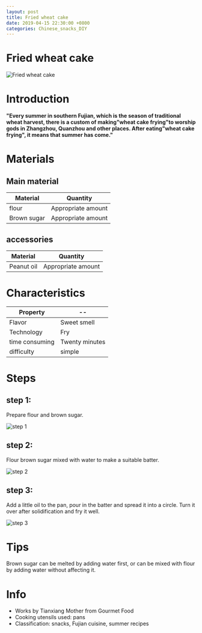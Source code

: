 ```yaml
---
layout: post
title: Fried wheat cake
date: 2019-04-15 22:30:00 +0800
categories: Chinese_snacks_DIY
---
```


# Fried wheat cake

![Fried wheat cake]({{site.baseurl}}/img/401528/401528.jpg)

# Introduction

**"Every summer in southern Fujian, which is the season of traditional wheat harvest, there is a custom of making"wheat cake frying"to worship gods in Zhangzhou, Quanzhou and other places. After eating"wheat cake frying", it means that summer has come."**

# Materials


## Main material

Material|Quantity
--|--
flour|Appropriate amount
Brown sugar|Appropriate amount

## accessories

Material|Quantity
--|--
Peanut oil|Appropriate amount

# Characteristics

Property|--
--|--
Flavor|Sweet smell
Technology|Fry
time consuming|Twenty minutes
difficulty|simple

# Steps

## step 1:

Prepare flour and brown sugar.

![step 1]({{site.baseurl}}/img/401528/1.jpg)

## step 2:

Flour brown sugar mixed with water to make a suitable batter.

![step 2]({{site.baseurl}}/img/401528/2.jpg)

## step 3:

Add a little oil to the pan, pour in the batter and spread it into a circle. Turn it over after solidification and fry it well.

![step 3]({{site.baseurl}}/img/401528/3.jpg)

# Tips

Brown sugar can be melted by adding water first, or can be mixed with flour by adding water without affecting it.

# Info

- Works by Tianxiang Mother from Gourmet Food
- Cooking utensils used: pans
- Classification: snacks, Fujian cuisine, summer recipes